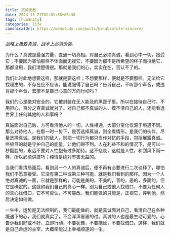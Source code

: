 ```yaml
---
title: 真诚无敌
date: 2024-11-27T02:01:58+05:30
tags: [humanity]
categories: life 
canonicalUrl: https://wenstudy.com/posts/be-absolute-sincere/
---
```


_战略上极致真诚，战术上必须伪装_。

为什么？真诚是最强力量，直通一切真相。对自己必须真诚，看到心中一切，接受它；不要因为害怕那样不体面而无视它，不要因为那不是所希望的样子而拒绝它，那都没用，我们清楚得很。那就是我们的心，实实在在，否认不了的。

我们此时此地想要这样，那就是要这样；不想要那样，便就是不要那样。无法给它找理由的，不存在应不应该。能说服得了自己吗？告诉自己，不听那个声音，或违背那个声音，去按不是自己心意的方向行动吗？
<!--more-->

我们的心是绝对安全的，它被封装在无人能及的黑匣子里。所以在接待自己时，不用担心，百分之百真诚就对了。对自己都不真诚的人、摸不清自己的人，还能看透世界上任何其他的人和事吗？

真诚面对自己后，方可看清他人的一切，人性相通，大部分变化仅源于境遇不同。那么对待他人，在那一时一势下，是否选择真诚，则全看情形。是我们的伙伴，尽量选择真诚。是我们的敌人，则把一切行为都只当作对抗的手段，包括展露真诚。终极目的就是守护自己的能量，让他们得不到。人在利益不和的情况下，是可以一秒翻脸的，永远不要对人性抱有过多期待。这不悲哀，这就是人性，和刮风下雨一样，所以必须讲技巧；纯情是绝对有害无益的。

当我们看清局面后，看到另一个人的真诚后，便不再有必要进行二次诠释了，哪怕我们不愿意接受。它没有第二种或第三种可能，就是我们看到的那样。因为一个人绝对真诚的一面，它就是那样的，可能是美的，不美的，善的，恶的，多面的，但它是确定的。这就和我们自己的真心一样。别为自己或他人找借口，不要为任何人的真心找借口，它不可否认，不可篡改。我们能做的只能是，正视它，评判他，然后决定如何做。

一生中，运势是无法控制的，我们最能做的，就是真诚面对自己，看清自己在各种境遇下的心，我们就真实了，不会浑浑噩噩的过。真诚的人也是最生动可爱的。心告诉我们好或不好，立即行动，不要犹豫，不要拖延，不要找借口。这样，我们就是自己命运的主宰，大概率能过上幸福顺遂的一生。
